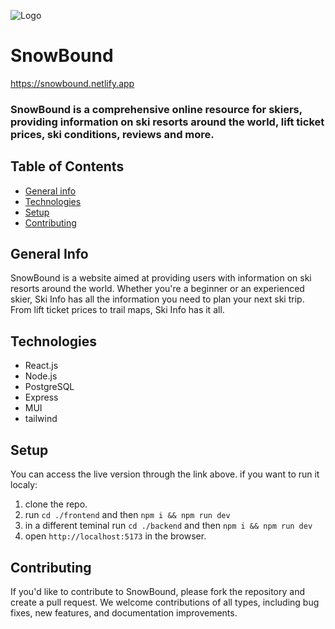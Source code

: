 
![Logo](https://signmax.ca/achatenligne/logos/Images/ski-2017-20-06.jpg)

# SnowBound

https://snowbound.netlify.app

### SnowBound is a comprehensive online resource for skiers, providing information on ski resorts around the world, lift ticket prices, ski conditions, reviews and more.

## Table of Contents
* [General info](#general-info)
* [Technologies](#technologies)
* [Setup](#setup)
* [Contributing](#contributing)

## General Info
SnowBound is a website aimed at providing users with information on ski resorts around the world. Whether you're a beginner or an experienced skier, Ski Info has all the information you need to plan your next ski trip. From lift ticket prices to trail maps, Ski Info has it all.

## Technologies
* React.js
* Node.js
* PostgreSQL
* Express
* MUI
* tailwind

## Setup
You can access the live version through the link above.
if you want to run it localy:
1. clone the repo.
2. run `cd ./frontend` and then `npm i && npm run dev`
3. in a different teminal run `cd ./backend` and then `npm i && npm run dev`
4. open `http://localhost:5173` in the browser.

## Contributing
If you'd like to contribute to  SnowBound, please fork the repository and create a pull request. We welcome contributions of all types, including bug fixes, new features, and documentation improvements.

